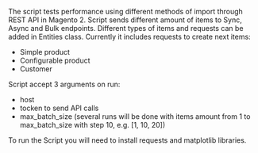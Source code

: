 The script tests performance using different methods of import through REST API in Magento 2. Script sends different amount of items to Sync, Async and Bulk endpoints. Different types of items and requests can be added in Entities class. Currently it includes requests to create next items:
 - Simple product
 - Configurable product
 - Customer
 
Script accept 3 arguments on run:
- host
- tocken to send API calls
- max_batch_size (several runs will be done with items amount from 1 to max_batch_size with step 10, e.g. [1, 10, 20])

To run the Script you will need to install requests and matplotlib libraries.
